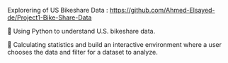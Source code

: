 Explorering of US Bikeshare Data : https://github.com/Ahmed-Elsayed-de/Project1-Bike-Share-Data

 Using Python to understand U.S. bikeshare data.

 Calculating statistics and build an interactive environment where a user chooses the data and filter for a dataset
to analyze.
